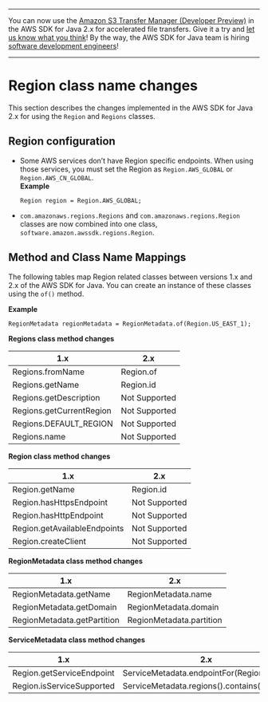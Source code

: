 --------

You can now use the [Amazon S3 Transfer Manager \(Developer Preview\)](https://bit.ly/2WQebiP) in the AWS SDK for Java 2\.x for accelerated file transfers\. Give it a try and [let us know what you think](https://bit.ly/3zT1YYM)\! By the way, the AWS SDK for Java team is hiring [software development engineers](https://github.com/aws/aws-sdk-java-v2/issues/3156)\!

--------

# Region class name changes<a name="migration-client-region"></a>

This section describes the changes implemented in the AWS SDK for Java 2\.x for using the `Region` and `Regions` classes\.

## Region configuration<a name="region-configuration"></a>
+ Some AWS services don’t have Region specific endpoints\. When using those services, you must set the Region as `Region.AWS_GLOBAL` or `Region.AWS_CN_GLOBAL`\.  
**Example**  

  ```
  Region region = Region.AWS_GLOBAL;
  ```
+  `com.amazonaws.regions.Regions` and `com.amazonaws.regions.Region` classes are now combined into one class, `software.amazon.awssdk.regions.Region`\.

## Method and Class Name Mappings<a name="region-method-mapping"></a>

The following tables map Region related classes between versions 1\.x and 2\.x of the AWS SDK for Java\. You can create an instance of these classes using the `of()` method\.

**Example**  

```
RegionMetadata regionMetadata = RegionMetadata.of(Region.US_EAST_1);
```


**Regions class method changes**  

| 1\.x | 2\.x | 
| --- | --- | 
|  Regions\.fromName  |  Region\.of  | 
|  Regions\.getName  |  Region\.id  | 
|  Regions\.getDescription  |  Not Supported  | 
|  Regions\.getCurrentRegion  |  Not Supported  | 
|  Regions\.DEFAULT\_REGION  |  Not Supported  | 
|  Regions\.name  |  Not Supported  | 


**Region class method changes**  

| 1\.x | 2\.x | 
| --- | --- | 
|  Region\.getName  |  Region\.id  | 
|  Region\.hasHttpsEndpoint  |  Not Supported  | 
|  Region\.hasHttpEndpoint  |  Not Supported  | 
|  Region\.getAvailableEndpoints  |  Not Supported  | 
|  Region\.createClient  |  Not Supported  | 


**RegionMetadata class method changes**  

| 1\.x | 2\.x | 
| --- | --- | 
|  RegionMetadata\.getName  |  RegionMetadata\.name  | 
|  RegionMetadata\.getDomain  |  RegionMetadata\.domain  | 
|  RegionMetadata\.getPartition  |  RegionMetadata\.partition  | 


**ServiceMetadata class method changes**  

| 1\.x | 2\.x | 
| --- | --- | 
|  Region\.getServiceEndpoint  |  ServiceMetadata\.endpointFor\(Region\)  | 
|  Region\.isServiceSupported  |  ServiceMetadata\.regions\(\)\.contains\(Region\)  | 